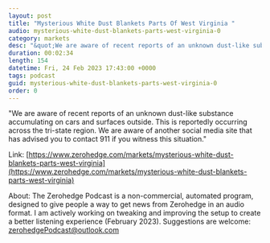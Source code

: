 ```yaml
---
layout: post
title: "Mysterious White Dust Blankets Parts Of West Virginia "
audio: mysterious-white-dust-blankets-parts-west-virginia-0
category: markets
desc: "&quot;We are aware of recent reports of an unknown dust-like substance accumulating on cars and surfaces outside. This is reportedly occurring across the tri-state region. We are aware of another social media site that has advised you to contact 911 if you witness this situation.&quot;"
duration: 00:02:34
length: 154
datetime: Fri, 24 Feb 2023 17:43:00 +0000
tags: podcast
guid: mysterious-white-dust-blankets-parts-west-virginia-0
order: 0
---
```

&quot;We are aware of recent reports of an unknown dust-like substance accumulating on cars and surfaces outside. This is reportedly occurring across the tri-state region. We are aware of another social media site that has advised you to contact 911 if you witness this situation.&quot;

Link: [https://www.zerohedge.com/markets/mysterious-white-dust-blankets-parts-west-virginia](https://www.zerohedge.com/markets/mysterious-white-dust-blankets-parts-west-virginia)

About: The Zerohedge Podcast is a non-commercial, automated program, designed to give people a way to get news from Zerohedge in an audio format.  I am actively working on tweaking and improving the setup to create a better listening experience (February 2023).  Suggestions are welcome: [zerohedgePodcast@outlook.com](mailto:zerohedgePodcast@outlook.com)